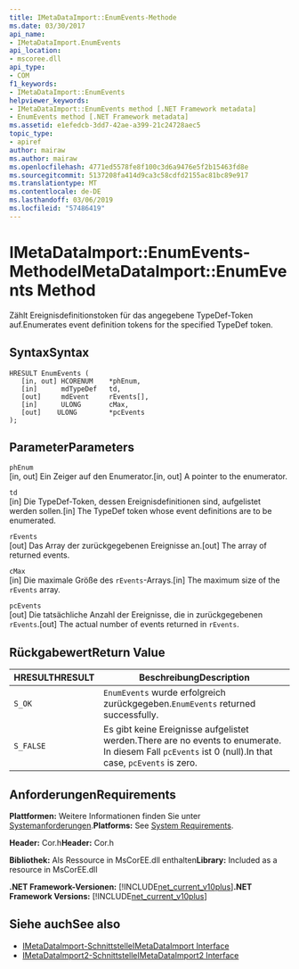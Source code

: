 ```yaml
---
title: IMetaDataImport::EnumEvents-Methode
ms.date: 03/30/2017
api_name:
- IMetaDataImport.EnumEvents
api_location:
- mscoree.dll
api_type:
- COM
f1_keywords:
- IMetaDataImport::EnumEvents
helpviewer_keywords:
- IMetaDataImport::EnumEvents method [.NET Framework metadata]
- EnumEvents method [.NET Framework metadata]
ms.assetid: e1efedcb-3dd7-42ae-a399-21c24728aec5
topic_type:
- apiref
author: mairaw
ms.author: mairaw
ms.openlocfilehash: 4771ed5578fe8f100c3d6a9476e5f2b15463fd8e
ms.sourcegitcommit: 5137208fa414d9ca3c58cdfd2155ac81bc89e917
ms.translationtype: MT
ms.contentlocale: de-DE
ms.lasthandoff: 03/06/2019
ms.locfileid: "57486419"
---
```

# <a name="imetadataimportenumevents-method"></a><span data-ttu-id="0ac42-102">IMetaDataImport::EnumEvents-Methode</span><span class="sxs-lookup"><span data-stu-id="0ac42-102">IMetaDataImport::EnumEvents Method</span></span>
<span data-ttu-id="0ac42-103">Zählt Ereignisdefinitionstoken für das angegebene TypeDef-Token auf.</span><span class="sxs-lookup"><span data-stu-id="0ac42-103">Enumerates event definition tokens for the specified TypeDef token.</span></span>  
  
## <a name="syntax"></a><span data-ttu-id="0ac42-104">Syntax</span><span class="sxs-lookup"><span data-stu-id="0ac42-104">Syntax</span></span>  
  
```  
HRESULT EnumEvents (   
   [in, out] HCORENUM    *phEnum,   
   [in]      mdTypeDef   td,   
   [out]     mdEvent     rEvents[],   
   [in]      ULONG       cMax,  
   [out]    ULONG        *pcEvents  
);  
```  
  
## <a name="parameters"></a><span data-ttu-id="0ac42-105">Parameter</span><span class="sxs-lookup"><span data-stu-id="0ac42-105">Parameters</span></span>  
 `phEnum`  
 <span data-ttu-id="0ac42-106">[in, out] Ein Zeiger auf den Enumerator.</span><span class="sxs-lookup"><span data-stu-id="0ac42-106">[in, out] A pointer to the enumerator.</span></span>  
  
 `td`  
 <span data-ttu-id="0ac42-107">[in] Die TypeDef-Token, dessen Ereignisdefinitionen sind, aufgelistet werden sollen.</span><span class="sxs-lookup"><span data-stu-id="0ac42-107">[in] The TypeDef token whose event definitions are to be enumerated.</span></span>  
  
 `rEvents`  
 <span data-ttu-id="0ac42-108">[out] Das Array der zurückgegebenen Ereignisse an.</span><span class="sxs-lookup"><span data-stu-id="0ac42-108">[out] The array of returned events.</span></span>  
  
 `cMax`  
 <span data-ttu-id="0ac42-109">[in] Die maximale Größe des `rEvents`-Arrays.</span><span class="sxs-lookup"><span data-stu-id="0ac42-109">[in] The maximum size of the `rEvents` array.</span></span>  
  
 `pcEvents`  
 <span data-ttu-id="0ac42-110">[out] Die tatsächliche Anzahl der Ereignisse, die in zurückgegebenen `rEvents`.</span><span class="sxs-lookup"><span data-stu-id="0ac42-110">[out] The actual number of events returned in `rEvents`.</span></span>  
  
## <a name="return-value"></a><span data-ttu-id="0ac42-111">Rückgabewert</span><span class="sxs-lookup"><span data-stu-id="0ac42-111">Return Value</span></span>  
  
|<span data-ttu-id="0ac42-112">HRESULT</span><span class="sxs-lookup"><span data-stu-id="0ac42-112">HRESULT</span></span>|<span data-ttu-id="0ac42-113">Beschreibung</span><span class="sxs-lookup"><span data-stu-id="0ac42-113">Description</span></span>|  
|-------------|-----------------|  
|`S_OK`|<span data-ttu-id="0ac42-114">`EnumEvents` wurde erfolgreich zurückgegeben.</span><span class="sxs-lookup"><span data-stu-id="0ac42-114">`EnumEvents` returned successfully.</span></span>|  
|`S_FALSE`|<span data-ttu-id="0ac42-115">Es gibt keine Ereignisse aufgelistet werden.</span><span class="sxs-lookup"><span data-stu-id="0ac42-115">There are no events to enumerate.</span></span> <span data-ttu-id="0ac42-116">In diesem Fall `pcEvents` ist 0 (null).</span><span class="sxs-lookup"><span data-stu-id="0ac42-116">In that case, `pcEvents` is zero.</span></span>|  
  
## <a name="requirements"></a><span data-ttu-id="0ac42-117">Anforderungen</span><span class="sxs-lookup"><span data-stu-id="0ac42-117">Requirements</span></span>  
 <span data-ttu-id="0ac42-118">**Plattformen:** Weitere Informationen finden Sie unter [Systemanforderungen](../../../../docs/framework/get-started/system-requirements.md).</span><span class="sxs-lookup"><span data-stu-id="0ac42-118">**Platforms:** See [System Requirements](../../../../docs/framework/get-started/system-requirements.md).</span></span>  
  
 <span data-ttu-id="0ac42-119">**Header:** Cor.h</span><span class="sxs-lookup"><span data-stu-id="0ac42-119">**Header:** Cor.h</span></span>  
  
 <span data-ttu-id="0ac42-120">**Bibliothek:** Als Ressource in MsCorEE.dll enthalten</span><span class="sxs-lookup"><span data-stu-id="0ac42-120">**Library:** Included as a resource in MsCorEE.dll</span></span>  
  
 <span data-ttu-id="0ac42-121">**.NET Framework-Versionen:** [!INCLUDE[net_current_v10plus](../../../../includes/net-current-v10plus-md.md)]</span><span class="sxs-lookup"><span data-stu-id="0ac42-121">**.NET Framework Versions:** [!INCLUDE[net_current_v10plus](../../../../includes/net-current-v10plus-md.md)]</span></span>  
  
## <a name="see-also"></a><span data-ttu-id="0ac42-122">Siehe auch</span><span class="sxs-lookup"><span data-stu-id="0ac42-122">See also</span></span>
- [<span data-ttu-id="0ac42-123">IMetaDataImport-Schnittstelle</span><span class="sxs-lookup"><span data-stu-id="0ac42-123">IMetaDataImport Interface</span></span>](../../../../docs/framework/unmanaged-api/metadata/imetadataimport-interface.md)
- [<span data-ttu-id="0ac42-124">IMetaDataImport2-Schnittstelle</span><span class="sxs-lookup"><span data-stu-id="0ac42-124">IMetaDataImport2 Interface</span></span>](../../../../docs/framework/unmanaged-api/metadata/imetadataimport2-interface.md)
